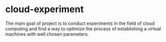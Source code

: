 cloud-experiment
================

The main goal of project is to conduct experiments in the field of cloud computing and find a way to optimize the process of establishing a virtual machines with well chosen parameters. 
